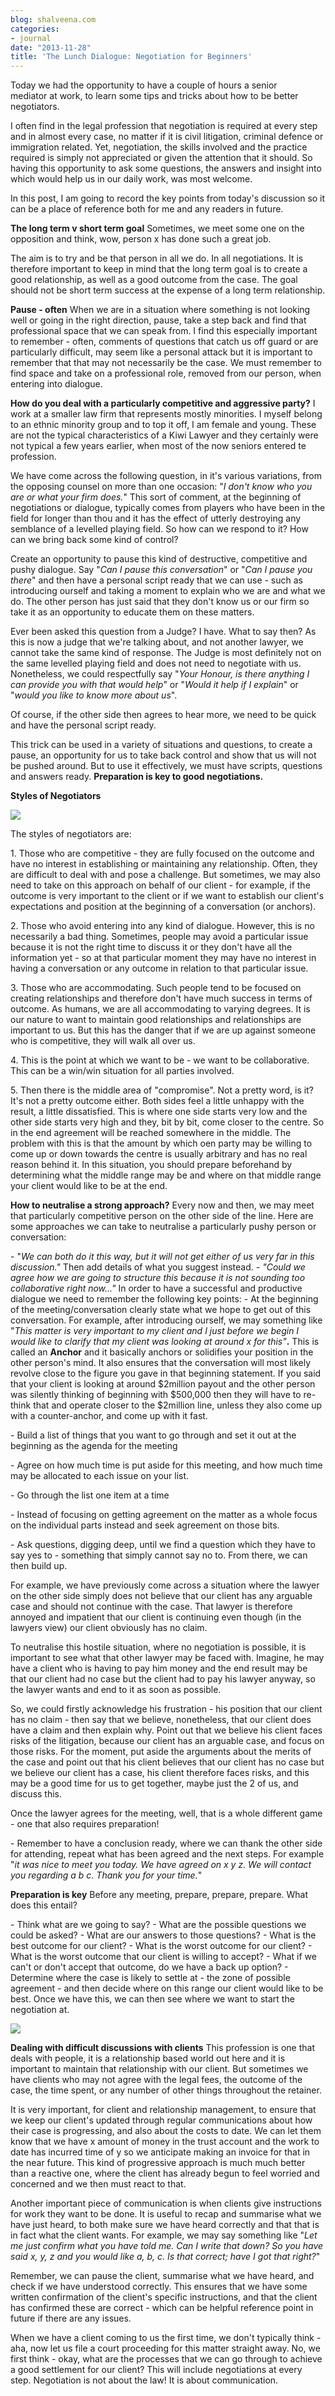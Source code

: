 ```yaml
---
blog: shalveena.com
categories:
- journal
date: "2013-11-28"
title: 'The Lunch Dialogue: Negotiation for Beginners'
---
```


Today we had the opportunity to have a couple of hours a senior mediator at work, to learn some tips and tricks about how to be better negotiators.

I often find in the legal profession that negotiation is required at every step and in almost every case, no matter if it is civil litigation, criminal defence or immigration related. Yet, negotiation, the skills involved and the practice required is simply not appreciated or given the attention that it should. So having this opportunity to ask some questions, the answers and insight into which would help us in our daily work, was most welcome.

In this post, I am going to record the key points from today's discussion so it can be a place of reference both for me and any readers in future.

**The long term v short term goal** Sometimes, we meet some one on the opposition and think, wow, person x has done such a great job.

The aim is to try and be that person in all we do. In all negotiations. It is therefore important to keep in mind that the long term goal is to create a good relationship, as well as a good outcome from the case. The goal should not be short term success at the expense of a long term relationship.

**Pause - often** When we are in a situation where something is not looking well or going in the right direction, pause, take a step back and find that professional space that we can speak from. I find this especially important to remember - often, comments of questions that catch us off guard or are particularly difficult, may seem like a personal attack but it is important to remember that that may not necessarily be the case. We must remember to find space and take on a professional role, removed from our person, when entering into dialogue.

**How do you deal with a particularly competitive and aggressive party?** I work at a smaller law firm that represents mostly minorities. I myself belong to an ethnic minority group and to top it off, I am female and young. These are not the typical characteristics of a Kiwi Lawyer and they certainly were not typical a few years earlier, when most of the now seniors entered te profession.

We have come across the following question, in it's various variations, from the opposing counsel on more than one occasion: "_I don't know who you are or what your firm does._" This sort of comment, at the beginning of negotiations or dialogue, typically comes from players who have been in the field for longer than thou and it has the effect of utterly destroying any semblance of a levelled playing field. So how can we respond to it? How can we bring back some kind of control?

Create an opportunity to pause this kind of destructive, competitive and pushy dialogue. Say "_Can I pause this conversation_" or "_Can I pause you there_" and then have a personal script ready that we can use - such as introducing ourself and taking a moment to explain who we are and what we do. The other person has just said that they don't know us or our firm so take it as an opportunity to educate them on these matters.

Ever been asked this question from a Judge? I have. What to say then? As this is now a judge that we're talking about, and not another lawyer, we cannot take the same kind of response. The Judge is most definitely not on the same levelled playing field and does not need to negotiate with us. Nonetheless, we could respectfully say "_Your Honour, is there anything I can provide you with that would help_" or "_Would it help if I explain_" or "_would you like to know more about us_".

Of course, if the other side then agrees to hear more, we need to be quick and have the personal script ready.

This trick can be used in a variety of situations and questions, to create a pause, an opportunity for us to take back control and show that us will not be pushed around. But to use it effectively, we must have scripts, questions and answers ready. **Preparation is key to good negotiations.** 

**Styles of Negotiators**

[![](https://shalveena.files.wordpress.com/2013/11/52cf8-negotiationsworkshop.png?w=300)](https://shalveena.files.wordpress.com/2013/11/52cf8-negotiationsworkshop.png)

The styles of negotiators are:

1\. Those who are competitive - they are fully focused on the outcome and have no interest in establishing or maintaining any relationship. Often, they are difficult to deal with and pose a challenge. But sometimes, we may also need to take on this approach on behalf of our client - for example, if the outcome is very important to the client or if we want to establish our client's expectations and position at the beginning of a conversation (or anchors).

2\. Those who avoid entering into any kind of dialogue. However, this is no necessarily a bad thing. Sometimes, people may avoid a particular issue because it is not the right time to discuss it or they don't have all the information yet - so at that particular moment they may have no interest in having a conversation or any outcome in relation to that particular issue.

3\. Those who are accommodating. Such people tend to be focused on creating relationships and therefore don't have much success in terms of outcome. As humans, we are all accommodating to varying degrees. It is our nature to want to maintain good relationships and relationships are important to us. But this has the danger that if we are up against someone who is competitive, they will walk all over us.

4\. This is the point at which we want to be - we want to be collaborative. This can be a win/win situation for all parties involved.

5\. Then there is the middle area of "compromise". Not a pretty word, is it? It's not a pretty outcome either. Both sides feel a little unhappy with the result, a little dissatisfied. This is where one side starts very low and the other side starts very high and they, bit by bit, come closer to the centre. So in the end agreement will be reached somewhere in the middle. The problem with this is that the amount by which oen party may be willing to come up or down towards the centre is usually arbitrary and has no real reason behind it. In this situation, you should prepare beforehand by determining what the middle range may be and where on that middle range your client would like to be at the end.

**How to neutralise a strong approach?** Every now and then, we may meet that particularly competitive person on the other side of the line. Here are some approaches we can take to neutralise a particularly pushy person or conversation:

\- "_We can both do it this way, but it will not get either of us very far in this discussion."_ Then add details of what you suggest instead. _\- "Could we agree how we are going to structure this because it is not sounding too collaborative right now..."_ In order to have a successful and productive dialogue we need to remember the following key points: \- At the beginning of the meeting/conversation clearly state what we hope to get out of this conversation. For example, after introducing ourself, we may something like "_This matter is very important to my client and I just before we begin I would like to clarify that my client was looking at around x for this"_**.** This is called an **Anchor** and it basically anchors or solidifies your position in the other person's mind. It also ensures that the conversation will most likely revolve close to the figure you gave in that beginning statement. If you said that your client is looking at around $2million payout and the other person was silently thinking of beginning with $500,000 then they will have to re-think that and operate closer to the $2million line, unless they also come up with a counter-anchor, and come up with it fast.

\- Build a list of things that you want to go through and set it out at the beginning as the agenda for the meeting

\- Agree on how much time is put aside for this meeting, and how much time may be allocated to each issue on your list.

\- Go through the list one item at a time

\- Instead of focusing on getting agreement on the matter as a whole focus on the individual parts instead and seek agreement on those bits.

\- Ask questions, digging deep, until we find a question which they have to say yes to - something that simply cannot say no to. From there, we can then build up.

For example, we have previously come across a situation where the lawyer on the other side simply does not believe that our client has any arguable case and should not continue with the case. That lawyer is therefore annoyed and impatient that our client is continuing even though (in the lawyers view) our client obviously has no claim.

To neutralise this hostile situation, where no negotiation is possible, it is important to see what that other lawyer may be faced with. Imagine, he may have a client who is having to pay him money and the end result may be that our client had no case but the client had to pay his lawyer anyway, so the lawyer wants and end to it as soon as possible.

So, we could firstly acknowledge his frustration - his position that our client has no claim - then say that we believe, nonetheless, that our client does have a claim and then explain why. Point out that we believe his client faces risks of the litigation, because our client has an arguable case, and focus on those risks. For the moment, put aside the arguments about the merits of the case and point out that his client believes that our client has no case but we believe our client has a case, his client therefore faces risks, and this may be a good time for us to get together, maybe just the 2 of us, and discuss this.

Once the lawyer agrees for the meeting, well, that is a whole different game - one that also requires preparation!

\- Remember to have a conclusion ready, where we can thank the other side for attending, repeat what has been agreed and the next steps. For example "_it was nice to meet you today. We have agreed on x y z. We will contact you regarding a b c. Thank you for your time._"

**Preparation is key** Before any meeting, prepare, prepare, prepare. What does this entail?

\- Think what are we going to say? - What are the possible questions we could be asked? - What are our answers to those questions? - What is the best outcome for our client? - What is the worst outcome for our client? - What is the worst outcome that our client is willing to accept? - What if we can't or don't accept that outcome, do we have a back up option? - Determine where the case is likely to settle at - the zone of possible agreement - and then decide where on this range our client would like to be best. Once we have this, we can then see where we want to start the negotiation at.

[![](https://shalveena.files.wordpress.com/2013/11/a8745-20131128negotiationsworkshop-diagram2.png?w=300)](https://shalveena.files.wordpress.com/2013/11/a8745-20131128negotiationsworkshop-diagram2.png)

**Dealing with difficult discussions with clients** This profession is one that deals with people, it is a relationship based world out here and it is important to maintain that relationship with our client. But sometimes we have clients who may not agree with the legal fees, the outcome of the case, the time spent, or any number of other things throughout the retainer.

It is very important, for client and relationship management, to ensure that we keep our client's updated through regular communications about how their case is progressing, and also about the costs to date. We can let them know that we have x amount of money in the trust account and the work to date has incurred time of y so we anticipate making an invoice for that in the near future. This kind of progressive approach is much much better than a reactive one, where the client has already begun to feel worried and concerned and we then must react to that.

Another important piece of communication is when clients give instructions for work they want to be done. It is useful to recap and summarise what we have just heard, to both make sure we have heard correctly and that that is in fact what the client wants. For example, we may say something like "_Let me just confirm what you have told me. Can I write that down? So you have said x, y, z and you would like a, b, c. Is that correct; have I got that right?_"

Remember, we can pause the client, summarise what we have heard, and check if we have understood correctly. This ensures that we have some written confirmation of the client's specific instructions, and that the client has confirmed these are correct - which can be helpful reference point in future if there are any issues.

When we have a client coming to us the first time, we don't typically think - aha, now let us file a court proceeding for this matter straight away. No, we first think - okay, what are the processes that we can go through to achieve a good settlement for our client? This will include negotiations at every step. Negotiation is not about the law! It is about communication.
